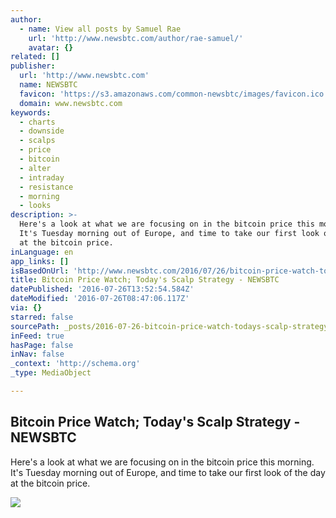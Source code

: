 ```yaml
---
author:
  - name: View all posts by Samuel Rae
    url: 'http://www.newsbtc.com/author/rae-samuel/'
    avatar: {}
related: []
publisher:
  url: 'http://www.newsbtc.com'
  name: NEWSBTC
  favicon: 'https://s3.amazonaws.com/common-newsbtc/images/favicon.ico'
  domain: www.newsbtc.com
keywords:
  - charts
  - downside
  - scalps
  - price
  - bitcoin
  - alter
  - intraday
  - resistance
  - morning
  - looks
description: >-
  Here's a look at what we are focusing on in the bitcoin price this morning.
  It's Tuesday morning out of Europe, and time to take our first look of the day
  at the bitcoin price.
inLanguage: en
app_links: []
isBasedOnUrl: 'http://www.newsbtc.com/2016/07/26/bitcoin-price-watch-todays-scalp-strategy-2/'
title: Bitcoin Price Watch; Today's Scalp Strategy - NEWSBTC
datePublished: '2016-07-26T13:52:54.584Z'
dateModified: '2016-07-26T08:47:06.117Z'
via: {}
starred: false
sourcePath: _posts/2016-07-26-bitcoin-price-watch-todays-scalp-strategy-newsbtc.md
inFeed: true
hasPage: false
inNav: false
_context: 'http://schema.org'
_type: MediaObject

---
```

<article style=""><h1>Bitcoin Price Watch; Today's Scalp Strategy - NEWSBTC</h1><p>Here's a look at what we are focusing on in the bitcoin price this morning. It's Tuesday morning out of Europe, and time to take our first look of the day at the bitcoin price.</p><img src="http://s3.amazonaws.com/main-newsbtc-images/2016/07/26091644/Screen-Shot-2016-07-26-at-10.13.40.png" /></article>